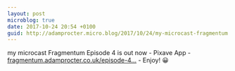 ```yaml
---
layout: post
microblog: true
date: 2017-10-24 20:54 +0100
guid: http://adamprocter.micro.blog/2017/10/24/my-microcast-fragmentum.html
---
```

my microcast Fragmentum Episode 4 is out now - Pixave App - [fragmentum.adamprocter.co.uk/episode-4...](http://fragmentum.adamprocter.co.uk/episode-4-pixave-app/) - Enjoy! 😀
